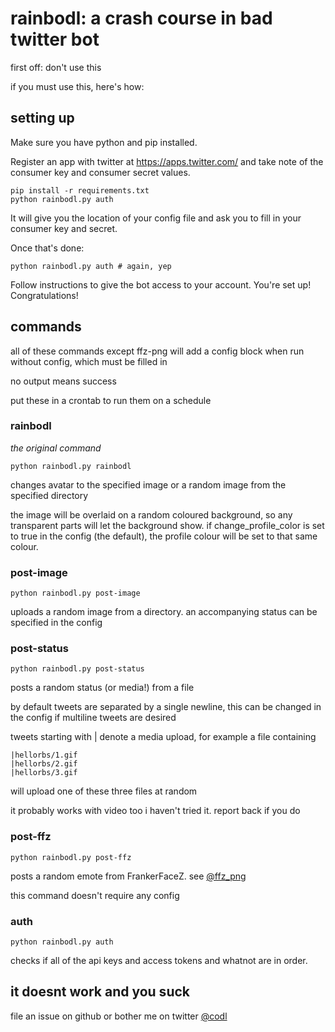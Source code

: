 # rainbodl: a crash course in bad twitter bot

first off: don't use this

if you must use this, here's how:

## setting up

Make sure you have python and pip installed.

Register an app with twitter at https://apps.twitter.com/ and take note of the consumer key and consumer secret values.

```
pip install -r requirements.txt
python rainbodl.py auth
```

It will give you the location of your config file and ask you to fill in your consumer key and secret.

Once that's done:

```
python rainbodl.py auth # again, yep
```

Follow instructions to give the bot access to your account. You're set up! Congratulations!

## commands

all of these commands except ffz-png will add a config block when run without config, which must be filled in

no output means success

put these in a crontab to run them on a schedule

### rainbodl

*the original command*

```
python rainbodl.py rainbodl
```

changes avatar to the specified image or a random image from the specified directory

the image will be overlaid on a random coloured background, so any transparent parts will let the background show.
if change_profile_color is set to true in the config (the default), the profile colour will be set to that same colour.

### post-image

```
python rainbodl.py post-image
```

uploads a random image from a directory. an accompanying status can be specified in the config

### post-status

```
python rainbodl.py post-status
```

posts a random status (or media!) from a file

by default tweets are separated by a single newline, this can be changed in the config if multiline tweets are desired

tweets starting with | denote a media upload, for example a file containing

```
|hellorbs/1.gif
|hellorbs/2.gif
|hellorbs/3.gif
```

will upload one of these three files at random

it probably works with video too i haven't tried it. report back if you do

### post-ffz

```
python rainbodl.py post-ffz
```

posts a random emote from FrankerFaceZ. see [@ffz_png](https://twitter.com/ffz_png)

this command doesn't require any config 

### auth

```
python rainbodl.py auth
```

checks if all of the api keys and access tokens and whatnot are in order.

## it doesnt work and you suck

file an issue on github or bother me on twitter [@codl](https://twitter.com/codl)
